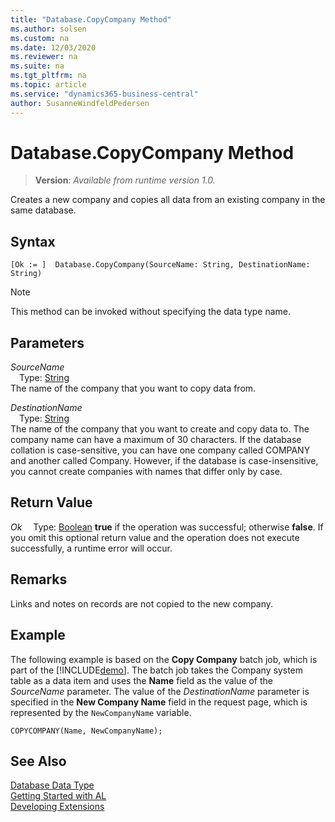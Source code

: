 ```yaml
---
title: "Database.CopyCompany Method"
ms.author: solsen
ms.custom: na
ms.date: 12/03/2020
ms.reviewer: na
ms.suite: na
ms.tgt_pltfrm: na
ms.topic: article
ms.service: "dynamics365-business-central"
author: SusanneWindfeldPedersen
---
```

[//]: # (START>DO_NOT_EDIT)
[//]: # (IMPORTANT:Do not edit any of the content between here and the END>DO_NOT_EDIT.)
[//]: # (Any modifications should be made in the .xml files in the ModernDev repo.)
# Database.CopyCompany Method
> **Version**: _Available from runtime version 1.0._

Creates a new company and copies all data from an existing company in the same database.


## Syntax
```
[Ok := ]  Database.CopyCompany(SourceName: String, DestinationName: String)
```
> [!NOTE]
> This method can be invoked without specifying the data type name.
## Parameters
*SourceName*  
&emsp;Type: [String](../string/string-data-type.md)  
The name of the company that you want to copy data from.
        
*DestinationName*  
&emsp;Type: [String](../string/string-data-type.md)  
The name of the company that you want to create and copy data to. The company name can have a maximum of 30 characters. If the database collation is case-sensitive, you can have one company called COMPANY and another called Company. However, if the database is case-insensitive, you cannot create companies with names that differ only by case.  


## Return Value
*Ok*
&emsp;Type: [Boolean](../boolean/boolean-data-type.md)
**true** if the operation was successful; otherwise **false**.   If you omit this optional return value and the operation does not execute successfully, a runtime error will occur.  


[//]: # (IMPORTANT: END>DO_NOT_EDIT)

## Remarks

Links and notes on records are not copied to the new company.

## Example  
 The following example is based on the **Copy Company** batch job, which is part of the [!INCLUDE[demo](../../includes/demo_md.md)]. The batch job takes the Company system table as a data item and uses the **Name** field as the value of the *SourceName* parameter. The value of the *DestinationName* parameter is specified in the **New Company Name** field in the request page, which is represented by the `NewCompanyName` variable.  

```  
COPYCOMPANY(Name, NewCompanyName);  
```  

## See Also
[Database Data Type](database-data-type.md)  
[Getting Started with AL](../../devenv-get-started.md)  
[Developing Extensions](../../devenv-dev-overview.md)